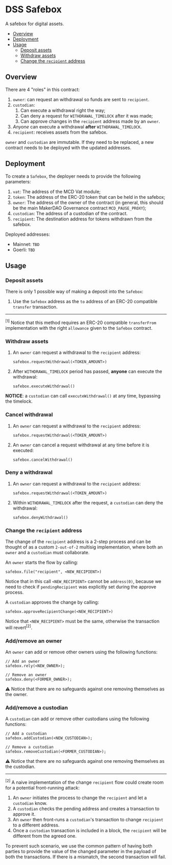 # DSS Safebox

A safebox for digital assets.

- [Overview](#overview)
- [Deployment](#deployment)
- [Usage](#usage)
  - [Deposit assets](#deposit-assets)
  - [Withdraw assets](#withdraw-assets)
  - [Change the `recipient` address](#change-the-recipient-address)

## Overview

There are 4 "roles" in this contract:

1. `owner`: can request an withdrawal so funds are sent to `recipient`.
2. `custodian`:
   1. Can execute a withdrawal right the way;
   2. Can deny a request for `WITHDRAWAL_TIMELOCK` after it was made;
   3. Can approve changes in the `recipient` address made by an `owner`.
3. _Anyone_ can execute a withdrawal **after** `WITHDRAWAL_TIMELOCK`.
4. `recipient`: receives assets from the safebox.

`owner` and `custodian` are immutable. If they need to be replaced, a new contract needs to be deployed with the updated
addresses.

## Deployment

To create a `Safebox`, the deployer needs to provide the following parameters:

1. `vat`: The address of the MCD Vat module;
2. `token`: The address of the ERC-20 token that can be held in the safebox;
3. `owner`: The address of the owner of the contract (in general, this should be the main MakerDAO Governance contract
   `MCD_PAUSE_PROXY`);
4. `custodian`: The address of a custodian of the contract.
5. `recipient`: The destination address for tokens withdrawn from the safebox.

Deployed addresses:

- Mainnet: `TBD`
- Goerli: `TBD`

## Usage

### Deposit assets

There is only 1 possible way of making a deposit into the `Safebox`:

1. Use the `Safebox` address as the `to` address of an ERC-20 compatible `transfer` transaction.

---

<sup>[1]</sup> Notice that this method requires an ERC-20 compatible `transferFrom` implementation with the right
`allowance` given to the `Safebox` contract.

### Withdraw assets

1. An `owner` can request a withdrawal to the `recipient` address:

   ```solidity
   safebox.requestWithdrawal(<TOKEN_AMOUNT>)
   ```

2. After `WITHDRAWAL_TIMELOCK` period has passed, **anyone** can execute the withdrawal:

   ```solidity
   safebox.executeWithdrawal()
   ```

**NOTICE**: a `custodian` can call `executeWithdrawal()` at any time, bypassing the timelock.

### Cancel withdrawal

1. An `owner` can request a withdrawal to the `recipient` address:

   ```solidity
   safebox.requestWithdrawal(<TOKEN_AMOUNT>)
   ```

2. An `owner` can cancel a request withdrawal at any time before it is executed:

   ```solidity
   safebox.cancelWithdrawal()
   ```

### Deny a withdrawal

1. An `owner` can request a withdrawal to the `recipient` address:

   ```solidity
   safebox.requestWithdrawal(<TOKEN_AMOUNT>)
   ```

2. Within `WITHDRAWAL_TIMELOCK` after the request, a `custodian` can deny the withdrawal:

   ```solidity
   safebox.denyWithdrawal()
   ```

### Change the `recipient` address

The change of the `recipient` address is a 2-step process and can be thought of as a custom `2-out-of-2` multisig
implementation, where both an `owner` and a `custodian` must collaborate.

An `owner` starts the flow by calling:

```solidity
safebox.file("recipient", <NEW_RECIPIENT>)
```

Notice that in this call `<NEW_RECIPIENT>` cannot be `address(0)`, because we need to check if `pendingRecipient` was
explicitly set during the approve process.

A `custodian` approves the change by calling:

```solidity
safebox.approveRecipientChange(<NEW_RECIPIENT>)
```

Notice that `<NEW_RECIPIENT>` must be the same, otherwise the transaction will revert<sup>[2]</sup>.

### Add/remove an owner

An `owner` can add or remove other owners using the following functions:

```solidity
// Add an owner
safebox.rely(<NEW_OWNER>);

// Remove an owner
safebox.deny(<FORMER_OWNER>);
```

⚠️ Notice that there are no safeguards against one removing themselves as the owner.

### Add/remove a custodian

A `custodian` can add or remove other custodians using the following functions:

```solidity
// Add a custodian
safebox.addCustodian(<NEW_CUSTODIAN>);

// Remove a custodian
safebox.removeCustodian(<FORMER_CUSTODIAN>);
```

⚠️ Notice that there are no safeguards against one removing themselves as the custodian.

---

<sup>[2]</sup> A naive implementation of the change `recipient` flow could create room for a potential front-running
attack:

1. An `owner` initiates the process to change the `recipient` and let a `custodian` know.
2. A `custodian` checks the pending address and creates a transaction to approve it.
3. An `owner` then front-runs a `custodian`'s transaction to change `recipient` to a different address.
4. Once a `custodian` transaction is included in a block, the `recipient` will be different from the agreed one.

To prevent such scenario, we use the common pattern of having both parties to provide the value of the changed parameter
in the payload of both the transactions. If there is a mismatch, the second transaction will fail.
